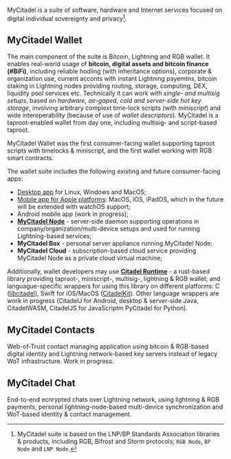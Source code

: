 MyCitadel is a suite of software, hardware and Internet services focused on digital individual sovereignty and privacy[^ack].

## MyCitadel Wallet

The main component of the suite is Bitcoin, Lightning and RGB wallet. It enables real-world usage of **bitcoin, digital assets and bitcoin finance (#BiFi)**, including reliable hodling (with inheritance options), corporate & organization use, current acconts with instant Lightning payemtns, bitcoin staking in Lightning nodes providing routing, storage, computing, DEX, liquidity pool services etc. Technically it can work with *single- and multisig setups*, based on *hardware, air-gaped, cold and server-side hot key storage*, involving arbitrary complext time-lock scripts (with *miniscript*) and wide interoperability (because of use of *wallet descriptors*). MyCitadel is a taproot-enabled wallet from day one, including multisig- and script-based taproot.

MyCitadel Wallet was the first consumer-facing wallet supporting taproot scripts with timelocks & miniscript, and the first wallet working with RGB smart contracts.

The wallet suite includes the following existing and future consumer-facing apps:
- [Desktop app](https://github.com/mycitadel/mycitadel-desktop) for Linux, Windows and MacOS;
- [Mobile app for Apple platforms](https://github.com/mycitadel/mycitadel-apple): MacOS, iOS, iPadOS, which in the future will be extended with watchOS support;
- Android mobile app (work in progress);
- **[MyCitadel Node](https://github.com/mycitadel/mycitadel-node)** - server-side daemon supporting operations in company/organization/multi-device setups and used for running Lightning-based services;
- **MyCitadel Box** - personal server appliance running MyCitadel Node;
- **MyCitadel Cloud** - subscription-based cloud service providing MyCitadel Node as a private cloud virtual machine;

Additionally, wallet developers may use **[Citadel Runtime](https://github.com/mycitadel/citadel-runtime)** - a rust-based library providing taproot-, miniscript-, multisig-, lightning & RGB wallet; and languague-specific wrappers for using this library on different platforms: C ([libcitadel](https://github.com/mycitadel/libcitadel)), Swift for iOS/MacOS ([CitadelKit](https://github.com/mycitadel/mycitadel-node)). Other language wrappers are work in progress (CitadelJ for Android, desktop & server-side Java, CitadelWASM, CitadelJS for JavaScriptm PyCitadel for Python).


## MyCitadel Contacts

Web-of-Trust contact managing application using bitcoin & RGB-based digital identity and Lightning network-based key servers instead of legacy WoT infrastructure. Work in progress.


## MyCitadel Chat

End-to-end ecnrypted chats over Lightning network, using lightning & RGB payments, personal lightning-node-based multi-device synchronization and WoT-based identity & contact management.


[^ack]: MyCitadel suite is based on the LNP/BP Standards Association libraries & products, including RGB, Bifrost and Storm protocols; `RGB Node`, `BP Node` and `LNP Node`.
